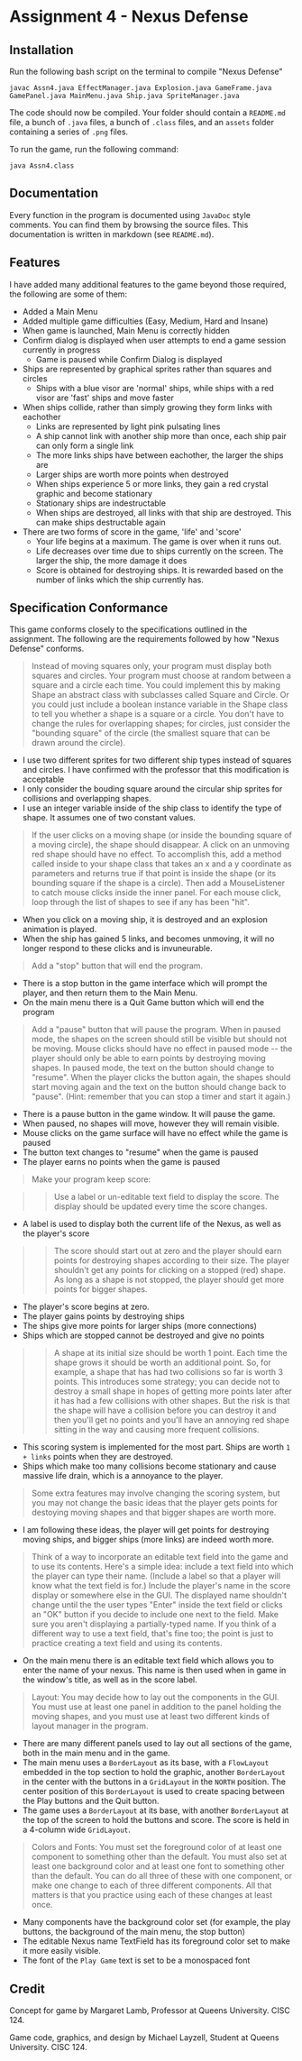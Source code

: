 Assignment 4 - Nexus Defense
============================

Installation
------------
Run the following bash script on the terminal to compile "Nexus Defense"

	javac Assn4.java EffectManager.java Explosion.java GameFrame.java GamePanel.java MainMenu.java Ship.java SpriteManager.java

The code should now be compiled.  Your folder should contain a `README.md` file, a bunch of `.java` files, a bunch of `.class` files, and an `assets` folder containing a series of `.png` files.

To run the game, run the following command:

	java Assn4.class

Documentation
-------------
Every function in the program is documented using `JavaDoc` style comments.  You can find them by browsing the source files.
This documentation is written in markdown (see `README.md`).

Features
--------
I have added many additional features to the game beyond those required, the following are some of them:

 * Added a Main Menu
 * Added multiple game difficulties (Easy, Medium, Hard and Insane)
 * When game is launched, Main Menu is correctly hidden
 * Confirm dialog is displayed when user attempts to end a game session currently in progress
	* Game is paused while Confirm Dialog is displayed
 * Ships are represented by graphical sprites rather than squares and circles
	* Ships with a blue visor are 'normal' ships, while ships with a red visor are 'fast' ships and move faster
 * When ships collide, rather than simply growing they form links with eachother
	* Links are represented by light pink pulsating lines
	* A ship cannot link with another ship more than once, each ship pair can only form a single link
	* The more links ships have between eachother, the larger the ships are
	* Larger ships are worth more points when destroyed
	* When ships experience 5 or more links, they gain a red crystal graphic and become stationary
	* Stationary ships are indestructable
	* When ships are destroyed, all links with that ship are destroyed.  This can make ships destructable again
 * There are two forms of score in the game, 'life' and 'score'
	* Your life begins at a maximum.  The game is over when it runs out.
	* Life decreases over time due to ships currently on the screen.  The larger the ship, the more damage it does
	* Score is obtained for destroying ships.  It is rewarded based on the number of links which the ship currently has.

Specification Conformance
-------------------------
This game conforms closely to the specifications outlined in the assignment.  The following are the requirements followed by how "Nexus Defense" conforms.

> Instead of moving squares only, your program must display both squares and circles. Your program must choose at random between a square and a circle each time. You could implement this by making Shape an abstract class with subclasses called Square and Circle. Or you could just include a boolean instance variable in the Shape class to tell you whether a shape is a square or a circle. You don't have to change the rules for overlapping shapes; for circles, just consider the "bounding square" of the circle (the smallest square that can be drawn around the circle).

 * I use two different sprites for two different ship types instead of squares and circles.  I have confirmed with the professor that this modification is acceptable
 * I only consider the bouding square around the circular ship sprites for collisions and overlapping shapes.
 * I use an integer variable inside of the ship class to identify the type of shape.  It assumes one of two constant values.

> If the user clicks on a moving shape (or inside the bounding square of a moving circle), the shape should disappear. A click on an unmoving red shape should have no effect. To accomplish this, add a method called inside to your shape class that takes an x and a y coordinate as parameters and returns true if that point is inside the shape (or its bounding square if the shape is a circle). Then add a MouseListener to catch mouse clicks inside the inner panel. For each mouse click, loop through the list of shapes to see if any has been "hit".

 * When you click on a moving ship, it is destroyed and an explosion animation is played. 
 * When the ship has gained 5 links, and becomes unmoving, it will no longer respond to these clicks and is invuneurable.

> Add a "stop" button that will end the program.

 * There is a stop button in the game interface which will prompt the player, and then return them to the Main Menu.
 * On the main menu there is a Quit Game button which will end the program

> Add a "pause" button that will pause the program. When in paused mode, the shapes on the screen should still be visible but should not be moving. Mouse clicks should have no effect in paused mode -- the player should only be able to earn points by destroying moving shapes. In paused mode, the text on the button should change to "resume". When the player clicks the button again, the shapes should start moving again and the text on the button should change back to "pause". (Hint: remember that you can stop a timer and start it again.)

 * There is a pause button in the game window.  It will pause the game.  
 * When paused, no shapes will move, however they will remain visible.
 * Mouse clicks on the game surface will have no effect while the game is paused
 * The button text changes to "resume" when the game is paused
 * The player earns no points when the game is paused

> Make your program keep score:

>> Use a label or un-editable text field to display the score. The display should be updated every time the score changes.

 * A label is used to display both the current life of the Nexus, as well as the player's score


>> The score should start out at zero and the player should earn points for destroying shapes according to their size. The player shouldn't get any points for clicking on a stopped (red) shape. As long as a shape is not stopped, the player should get more points for bigger shapes.

 * The player's score begins at zero.
 * The player gains points by destroying ships
 * The ships give more points for larger ships (more connections)
 * Ships which are stopped cannot be destroyed and give no points

>> A shape at its initial size should be worth 1 point. Each time the shape grows it should be worth an additional point. So, for example, a shape that has had two collisions so far is worth 3 points. This introduces some strategy; you can decide not to destroy a small shape in hopes of getting more points later after it has had a few collisions with other shapes. But the risk is that the shape will have a collision before you can destroy it and then you'll get no points and you'll have an annoying red shape sitting in the way and causing more frequent collisions.

 * This scoring system is implemented for the most part.  Ships are worth `1 + links` points when they are destroyed.
 * Ships which make too many collisions become stationary and cause massive life drain, which is a annoyance to the player.

> Some extra features may involve changing the scoring system, but you may not change the basic ideas that the player gets points for destoying moving shapes and that bigger shapes are worth more.

 * I am following these ideas, the player will get points for destroying moving ships, and bigger ships (more links) are indeed worth more.

> Think of a way to incorporate an editable text field into the game and to use its contents. Here's a simple idea: include a text field into which the player can type their name. (Include a label so that a player will know what the text field is for.) Include the player's name in the score display or somewhere else in the GUI. The displayed name shouldn't change until the the user types "Enter" inside the text field or clicks an "OK" button if you decide to include one next to the field. Make sure you aren't displaying a partially-typed name. If you think of a different way to use a text field, that's fine too; the point is just to practice creating a text field and using its contents.

 * On the main menu there is an editable text field which allows you to enter the name of your nexus.  This name is then used when in game in the window's title, as well as in the score label.

> Layout: You may decide how to lay out the components in the GUI. You must use at least one panel in addition to the panel holding the moving shapes, and you must use at least two different kinds of layout manager in the program.

 * There are many different panels used to lay out all sections of the game, both in the main menu and in the game.
 * The main menu uses a `BorderLayout` as its base, with a `FlowLayout` embedded in the top section to hold the graphic, another `BorderLayout` in the center with the buttons in a `GridLayout` in the `NORTH` position.  The center position of this `BorderLayout` is used to create spacing between the Play buttons and the Quit button.
 * The game uses a `BorderLayout` at its base, with another `BorderLayout` at the top of the screen to hold the buttons and score.  The score is held in a 4-column wide `GridLayout`.

> Colors and Fonts: You must set the foreground color of at least one component to something other than the default. You must also set at least one background color and at least one font to something other than the default. You can do all three of these with one component, or make one change to each of three different components. All that matters is that you practice using each of these changes at least once.

 * Many components have the background color set (for example, the play buttons, the background of the main menu, the stop button)
 * The editable Nexus name TextField has its foreground color set to make it more easily visible.
 * The font of the `Play Game` text is set to be a monospaced font

Credit
------
Concept for game by Margaret Lamb, Professor at Queens University.  CISC 124.

Game code, graphics, and design by Michael Layzell, Student at Queens University.  CISC 124.

